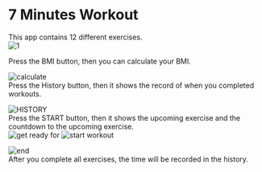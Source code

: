 #  7 Minutes Workout  
This app contains 12 different exercises.   
![1](https://github.com/ConnorWuProjects/7-Minutes-Work-out/blob/master/Screenshots%20of%207%20Minutes%20Workout/1.png?raw=true)  

Press the BMI button, then you can calculate your BMI.  

![calculate](https://github.com/ConnorWuProjects/7-Minutes-Work-out/blob/master/Screenshots%20of%207%20Minutes%20Workout/calculate.png?raw=true)    
Press the History button, then it shows the record of when you completed workouts.  

![HISTORY](https://github.com/ConnorWuProjects/7-Minutes-Work-out/blob/master/Screenshots%20of%207%20Minutes%20Workout/HISTORY.png?raw=true)    
Press the START button, then it shows the upcoming exercise and the countdown to the upcoming exercise.    
![get ready for](https://github.com/ConnorWuProjects/7-Minutes-Work-out/blob/master/Screenshots%20of%207%20Minutes%20Workout/get%20ready%20for.png?raw=true) 
![start workout](https://github.com/ConnorWuProjects/7-Minutes-Work-out/blob/master/Screenshots%20of%207%20Minutes%20Workout/start%20workout.png?raw=true)  

![end](https://github.com/ConnorWuProjects/7-Minutes-Work-out/blob/master/Screenshots%20of%207%20Minutes%20Workout/end.png?raw=true)    
After you complete all exercises, the time will be recorded in the history.  

